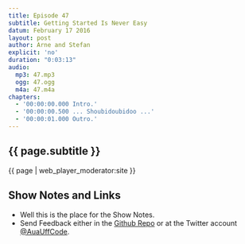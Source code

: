 ```yaml
---
title: Episode 47
subtitle: Getting Started Is Never Easy
datum: February 17 2016
layout: post
author: Arne and Stefan
explicit: 'no'
duration: "0:03:13"
audio:
  mp3: 47.mp3
  ogg: 47.ogg
  m4a: 47.m4a
chapters:
  - '00:00:00.000 Intro.'
  - '00:00:00.500 ... Shoubidoubidoo ...'
  - '00:00:01.000 Outro.'
---
```


## {{ page.subtitle }}

{{ page | web_player_moderator:site }}

## Show Notes and Links

  * Well this is the place for the Show Notes.
  * Send Feedback either in the [Github Repo](https://github.com/haslinger/jekyll-octopod) or at the Twitter account [@AuaUffCode](http://twitter.com/@AuaUffCode).
